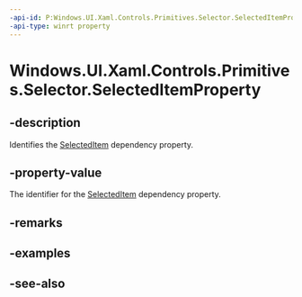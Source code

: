 ```yaml
---
-api-id: P:Windows.UI.Xaml.Controls.Primitives.Selector.SelectedItemProperty
-api-type: winrt property
---
```


<!-- Property syntax
public Windows.UI.Xaml.DependencyProperty SelectedItemProperty { get; }
-->

# Windows.UI.Xaml.Controls.Primitives.Selector.SelectedItemProperty

## -description
Identifies the [SelectedItem](selector_selecteditem.md) dependency property.



## -property-value
The identifier for the [SelectedItem](selector_selecteditem.md) dependency property.

## -remarks

## -examples

## -see-also
